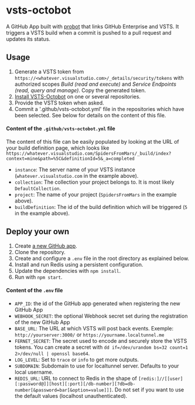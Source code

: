# vsts-octobot

A GitHub App built with [probot](https://github.com/probot/probot) that links GitHub Enterprise and VSTS.
It triggers a VSTS build when a commit is pushed to a pull request and updates its status. 

## Usage

1. Generate a VSTS token from `https://<whatever.visualstudio.com>/_details/security/tokens` with authorized scopes *Build (read and execute)* and *Service Endpoints (read, query and manage)*. Copy the generated token.
1. [Install VSTS-Octobot](https://github.com/apps/vsts-octobot/installations/new) on one or several repositories.
1. Provide the VSTS token when asked.
1. Commit a '.github/vsts-octobot.yml' file in the repositories which have been selected. See below for details on the content of this file.

#### Content of the `.github/vsts-octobot.yml` file

The content of this file can be easily populated by looking at the URL of your build definition page, which looks like `https://whatever.visualstudio.com/SpidersFromMars/_build/index?context=mine&path=%5C&definitionId=5&_a=completed`

- `instance`: The server name of your VSTS instance (`whatever.visualstudio.com` in the example above).
- `collection`: The collection your project belongs to. It is most likely `DefaultCollection`.
- `project`: The name of your project (`SpidersFromMars` in the example above).
- `buildDefinition`: The id of the build definition which will be triggered (`5` in the example above).

## Deploy your own

1. Create [a new GitHub app](https://github.com/settings/apps/new).
1. Clone the repository.
1. Create and configure a `.env` file in the root directory as explained below.
1. Install and run Redis using a persistent configuration.
1. Update the dependencies with `npm install`.
1. Run with `npm start`.

#### Content of the `.env` file
- `APP_ID`: the id of the GitHub app generated when registering the new GitHub App
- `WEBHOOK_SECRET`: the optional Webhook secret set during the registration of the new GitHub App
- `BASE_URL`: The URL at which VSTS will post back events. Exemple: `http://yourserver:3000/` or `https://yourname.localtunnel.me`
- `FERNET_SECRET`: The secret used to encode and securely store the VSTS tokens. You can create a secret with `dd if=/dev/urandom bs=32 count=1 2>/dev/null | openssl base64`.
- `LOG_LEVEL`: Set to `trace` or `info` to get more outputs.
- `SUBDOMAIN`: Subdomain to use for localtunnel server. Defaults to your local username.
- `REDIS_URL`: URL to connect to Redis in the shape of `[redis:]//[[user][:password@]][host][:port][/db-number][?db=db-number[&password=bar[&option=value]]]`. Do not set if you want to use the default values (localhost unauthenticated).
